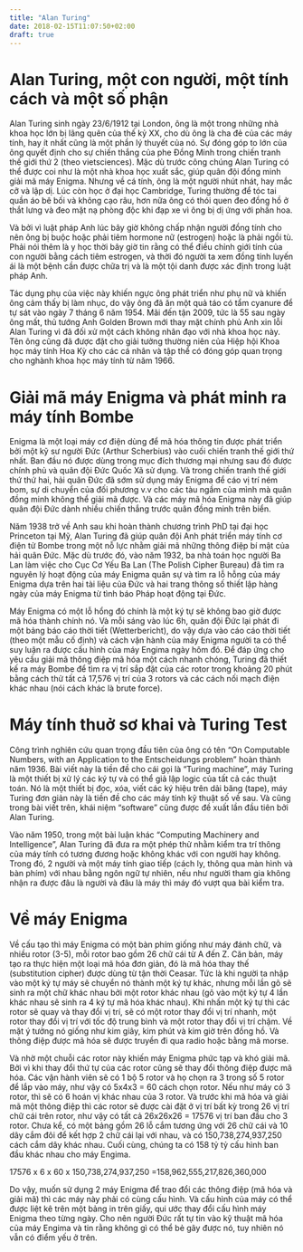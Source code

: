 ```yaml
---
title: "Alan Turing"
date: 2018-02-15T11:07:50+02:00
draft: true
---
```


# Alan Turing, một con người, một tính cách và một số phận

Alan Turing sinh ngày 23/6/1912 tại London, ông là một trong những nhà khoa học lớn bị lãng quên của thế kỷ XX, cho dù ông là cha đẻ của các máy tính, hay ít nhất cũng  là một phần lý thuyết của nó. Sự đóng góp to lớn của ông quyết định cho sự chiến thắng của phe Đồng Minh trong chiến tranh thế giới thứ 2 (theo vietsciences). Mặc dù trước công chúng Alan Turing có thể được coi như là một nhà khoa học xuất sắc, giúp quân đội đồng minh giải mã máy Enigma. Nhưng về cá tính, ông là một người nhút nhát, hay mắc cỡ và lập dị. Lúc còn học ở đại học Cambridge, Turing thường để tóc tai quần áo bê bối và không cạo râu, hơn nữa ông có thói quen đeo đồng hồ ở thắt lưng và đeo mặt nạ phòng độc khi đạp xe vì ông bị dị ứng với phấn hoa.

Và bởi vì luật pháp Anh lúc bây giờ không chấp nhận người đồng tính cho nên ông bị buộc hoặc phải tiêm hormone nữ (estrogen) hoặc là phải ngồi tù. Phải nói thêm là y học thời bây giờ tin rằng có thể điều chỉnh giới tính của con người bằng cách tiêm estrogen, và thời đó người ta xem đồng tính luyến ái là một bệnh cần được chữa trị và là một tội danh được xác định trong luật pháp Anh.

Tác dụng phụ của việc này khiến ngực ông phát triển như phụ nữ và khiến ông cảm thấy bị làm nhục, do vậy ông đã ăn một quả táo có tẩm cyanure để tự sát vào ngày 7 tháng 6 năm 1954. Mãi đến tận 2009, tức là 55 sau ngày ông mất, thủ tướng Anh Golden Brown mới thay mặt chính phủ Anh xin lỗi Alan Turing vì đã đối xử một cách không nhân đạo với nhà khoa học này. Tên ông cũng đã được đặt cho giải tưởng thường niên của Hiệp hội Khoa học máy tính Hoa Kỳ cho các cá nhân và tập thể có đóng góp quan trọng cho nghành khoa học máy tính từ năm 1966.

# Giải mã máy Enigma và phát minh ra máy tính Bombe

Enigma là một loại máy cơ điện dùng để mã hóa thông tin được phát triển bởi một kỹ sư người Đức (Arthur Scherbius) vào cuối chiến tranh thế giới thứ nhất. Ban đầu nó được dùng trong mục đích thương mại nhưng sau đó được chính phủ và quân đội Đức Quốc Xã sử dụng. Và trong chiến tranh thế giới thứ thứ hai, hải quân Đức đã sớm sử dụng máy Enigma để cáo vị trí ném bom, sự di chuyển của đối phương  v.v cho các tàu ngầm của mình mà quân đồng minh không thể giải mã được. Và các máy mã hóa Enigma này đã giúp quân đội Đức dành nhiều chiến thắng trước quân đồng minh trên biển.

Năm 1938 trở về Anh sau khi hoàn thành chương trình PhD tại đại học Princeton tại Mỹ, Alan Turing đã giúp quân đội Anh phát triển máy tính cơ điện tử Bombe trong một nỗ lực nhằm giải mã những thông điệp bí mật của hải quân Đức. Mặc dù trước đó, vào năm 1932, ba nhà toán học người Ba Lan làm việc cho Cục Cơ Yếu Ba Lan (The Polish Cipher Bureau) đã tìm ra nguyên lý hoạt động của máy Enigma quân sự và tìm ra lỗ hỗng của máy Enigma dựa trên hai tài liệu của Đức và hai trang thông số thiết lập hàng ngày của máy Enigma từ tình báo Pháp hoạt động tại Đức.

Máy Enigma có một lỗ hổng đó chính là một ký tự sẽ không bao giờ được mã hóa thành chính nó. Và mỗi sáng vào lúc 6h, quân đội Đức lại phát đi một bảng báo cáo thời tiết (Wetterbericht), do vậy dựa vào cáo cáo thời tiết (theo một mẫu cố định) và cách vận hành của máy Enigma người ta có thể suy luận ra được cấu hình của máy Engima ngày hôm đó. Để đáp ứng cho yêu cầu giải mã thông điệp mã hóa một cách nhanh chóng, Turing đã thiết kế ra máy Bombe để tìm ra vị trí sắp đặt của các rotor trong khoảng 20 phút bằng cách thử tất cả 17,576 vị trí của 3 rotors và các cách nối mạch điện khác nhau (nói cách khác là brute force).

# Máy tính thuở sơ khai và Turing Test

Công trình nghiên cứu quan trọng đầu tiên của ông có tên “On Computable Numbers, with an Application to the Entscheidungs problem” hoàn thành năm 1936. Bài viết  này là tiền đề cho cái gọi là “Turing machine”, máy Turing là một thiết bị xử lý các ký tự và có thể giả lập logic của tất cả các thuật toán. Nó là một thiết bị đọc, xóa, viết các ký hiệu trên dải băng (tape), máy Turing đơn giản này là tiền đề cho các máy tính kỹ thuật số về sau. Và cũng trong bài viết trên, khái niệm “software” cũng được đề xuất lần đầu tiên bởi Alan Turing.

Vào năm 1950, trong một bài luận khác “Computing Machinery and Intelligence”, Alan Turing đã đưa ra một phép thử nhằm kiểm tra trí thông của máy tính có tương đương hoặc không khác với con người hay không. Trong đó, 2 người và một máy tính giao tiếp (cách ly, thông qua màn hình và bàn phím) với nhau bằng ngôn ngữ tự nhiên, nếu như người tham gia không nhận ra được đâu là người và đâu là máy thì máy đó vượt qua bài kiểm tra.

# Về máy Enigma

Về cấu tạo thì máy Enigma có một bàn phím giống như máy đánh chữ, và nhiều rotor (3-5), mỗi rotor bao gồm 26 chữ cái từ A đến Z. Căn bản, máy tạo ra thực hiện một loại mã hóa đơn giản, đó là mã hóa thay thế (substitution cipher) được dùng từ tận thời Ceasar. Tức là khi người ta nhập vào một ký tự máy sẽ chuyển nó thành một ký tự khác, nhưng mỗi lần gõ sẽ sinh ra một chữ khác nhau bởi một rotor khác nhau (gõ vào một ký tự 4 lần khác nhau sẽ sinh ra 4 ký tự mã hóa khác nhau). Khi nhấn một ký tự thì các rotor sẽ quay và thay đổi vị trí, sẽ có một rotor thay đổi vị trí nhanh, một rotor thay đổi vị trí với tốc độ trung bình và một rotor thay đổi vị trí chậm. Về mặt ý tưởng nó giống như kim giây, kim phút và kim giờ trên đồng hồ. Và thông điệp được mã hóa sẽ được truyền đi qua radio hoặc bằng mã morse.

Và nhờ một chuỗi các rotor này khiến máy Enigma phức tạp và khó giải mã. Bởi vì khi thay đổi thứ tự của các rotor cũng sẽ thay đổi thông điệp được mã hóa. Các vận hành viên sẽ có 1 bộ 5 rotor và họ chọn ra 3 trong số 5 rotor để lắp vào máy, như vậy có 5x4x3 = 60 cách chọn rotor. Nếu như máy có 3 rotor, thì sẽ có 6 hoán vị khác nhau của 3 rotor. Và trước khi mã hóa và giải mã một thông điệp thì các rotor sẽ được cài đặt ở vị trí bất kỳ trong 26 vị trí chữ cái trên rotor, như vậy có tất cả 26x26x26 = 17576 vị trí ban đầu cho 3 rotor. Chưa kể, có một bảng gồm 26 lỗ cắm tương ứng với 26 chữ cái và 10 dây cắm đôi để kết hợp 2 chữ cái lại với nhau, và có 150,738,274,937,250 cách cắm dây khác nhau. Cuối cùng, chúng ta có  158 tỷ tỷ cấu hình ban đầu khác nhau cho máy Engima.

17576 x 6 x 60 x 150,738,274,937,250 =158,962,555,217,826,360,000

Do vậy, muốn sử dụng 2 máy Enigma để trao đổi các thông điệp (mã hóa và giải mã) thì các máy này phải có cùng cấu hình. Và cấu hình của máy có thể được liệt kê trên một bảng in trên giấy, qui ước thay đổi cấu hình máy Enigma theo từng ngày. Cho nên người Đức rất tự tin vào kỹ thuật mã hóa của máy Engima và tin rằng không gì có thể bẻ gãy được nó, tuy nhiên nó vẫn có điểm yếu ở trên.